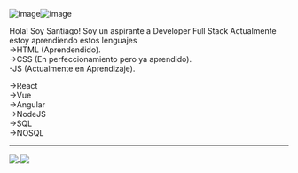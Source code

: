 ![image](https://user-images.githubusercontent.com/77351885/114594996-45676a00-9c64-11eb-8081-ee6476db86c3.png)![image](https://user-images.githubusercontent.com/77351885/114595172-75167200-9c64-11eb-836c-19be9c211560.png)



Hola! Soy Santiago!
Soy un aspirante a Developer Full Stack
Actualmente estoy aprendiendo estos lenguajes<br/>
->HTML (Aprendendido).<br/>
->CSS (En perfeccionamiento pero ya aprendido).<br/>
-JS (Actualmente en Aprendizaje).<br/>
<!--En lista de Aprendizaje a futuro-->
->React<br/>
->Vue<br/>
->Angular<br/>
->NodeJS<br/>
->SQL<br/>
->NOSQL<br/>
<hr>
<a href="https://github.com/t0uu/github-readme-stats">
<img align="center" src="https://github-readme-stats.vercel.app/api?username=t0uu&show_icons=true&theme=dark" />
</a>

<a href="https://github.com/t0uu/convoychat">
<img align="center" src="https://github-readme-stats.vercel.app/api/top-langs/?username=t0uu&layout=compact" />
  </a>
<!--Futuro Perfil Developer Full Stack-->

